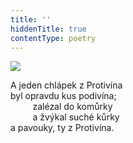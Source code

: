 ```yaml
---
title: ''
hiddenTitle: true
contentType: poetry
---
```


<section>

![](../Images/077.jpg)

A jeden chlápek z Protivína  
byl opravdu kus podivína;  
         zalézal do komůrky  
         a žvýkal suché kůrky  
a pavouky, ty z Protivína.

</section>
